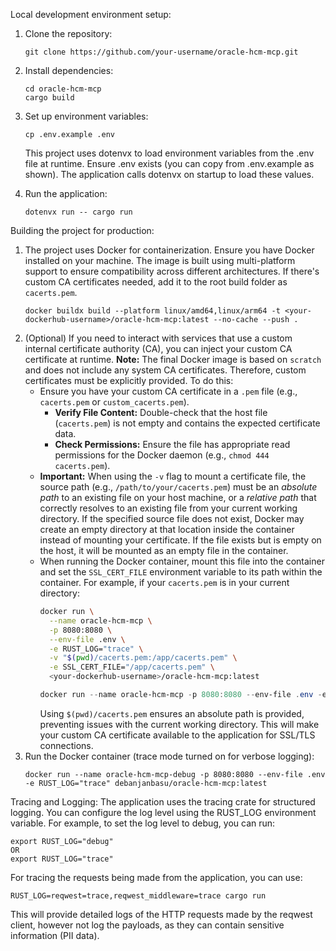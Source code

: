 Local development environment setup:

1. Clone the repository:

   ```
   git clone https://github.com/your-username/oracle-hcm-mcp.git
   ```

2. Install dependencies:

   ```
   cd oracle-hcm-mcp
   cargo build
   ```

3. Set up environment variables:

   ```
   cp .env.example .env
   ```

   This project uses dotenvx to load environment variables from the .env file at runtime. Ensure .env exists (you can copy from .env.example as shown). The application calls dotenvx on startup to load these values.

4. Run the application:
   ```
   dotenvx run -- cargo run
   ```

Building the project for production:

1. The project uses Docker for containerization. Ensure you have Docker installed on your machine. The image is built using multi-platform support to ensure compatibility across different architectures. If there's custom CA certificates needed, add it to the root build folder as `cacerts.pem`.
   ```
   docker buildx build --platform linux/amd64,linux/arm64 -t <your-dockerhub-username>/oracle-hcm-mcp:latest --no-cache --push .
   ```
2. (Optional) If you need to interact with services that use a custom internal certificate authority (CA), you can inject your custom CA certificate at runtime.
   **Note:** The final Docker image is based on `scratch` and does not include any system CA certificates. Therefore, custom certificates must be explicitly provided.
   To do this:
   - Ensure you have your custom CA certificate in a `.pem` file (e.g., `cacerts.pem` or `custom_cacerts.pem`).
     - **Verify File Content:** Double-check that the host file (`cacerts.pem`) is not empty and contains the expected certificate data.
     - **Check Permissions:** Ensure the file has appropriate read permissions for the Docker daemon (e.g., `chmod 444 cacerts.pem`).
   - **Important:** When using the `-v` flag to mount a certificate file, the source path (e.g., `/path/to/your/cacerts.pem`) must be an *absolute path* to an existing file on your host machine, or a *relative path* that correctly resolves to an existing file from your current working directory. If the specified source file does not exist, Docker may create an empty directory at that location inside the container instead of mounting your certificate. If the file exists but is empty on the host, it will be mounted as an empty file in the container.
   - When running the Docker container, mount this file into the container and set the `SSL_CERT_FILE` environment variable to its path within the container. For example, if your `cacerts.pem` is in your current directory:
     ```bash
     docker run \
       --name oracle-hcm-mcp \
       -p 8080:8080 \
       --env-file .env \
       -e RUST_LOG="trace" \
       -v "$(pwd)/cacerts.pem:/app/cacerts.pem" \
       -e SSL_CERT_FILE="/app/cacerts.pem" \
       <your-dockerhub-username>/oracle-hcm-mcp:latest
     ```
     ```powershell
     docker run --name oracle-hcm-mcp -p 8080:8080 --env-file .env -e 'RUST_LOG=trace' --mount "type=bind,source=$($PWD.Path)\cacerts.pem,target=/app/cacerts.pem,readonly" -e 'SSL_CERT_FILE=/app/cacerts.pem' <your-dockerhub-username>/oracle-hcm-mcp:latest
     ```
     Using `$(pwd)/cacerts.pem` ensures an absolute path is provided, preventing issues with the current working directory. This will make your custom CA certificate available to the application for SSL/TLS connections.
3. Run the Docker container (trace mode turned on for verbose logging):
   ```
   docker run --name oracle-hcm-mcp-debug -p 8080:8080 --env-file .env -e RUST_LOG="trace" debanjanbasu/oracle-hcm-mcp:latest
   ```

Tracing and Logging:
The application uses the tracing crate for structured logging. You can configure the log level using the RUST_LOG environment variable. For example, to set the log level to debug, you can run:
```
export RUST_LOG="debug"
OR
export RUST_LOG="trace"
```

For tracing the requests being made from the application, you can use:
```
RUST_LOG=reqwest=trace,reqwest_middleware=trace cargo run
```
This will provide detailed logs of the HTTP requests made by the reqwest client, however not log the payloads, as they can contain sensitive information (PII data).